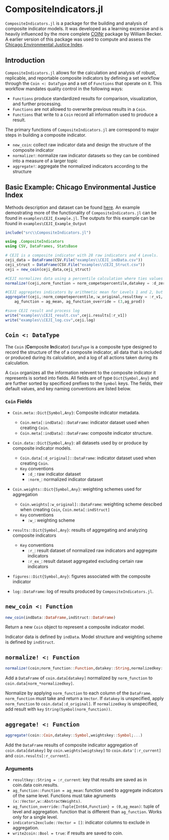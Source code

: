 # CompositeIndicators.jl

 `CompositeIndicators.jl` is a package for the building and analysis of composite indicator models. It was developed as a learning excersise and is heavily influenced by the more complete [COINr](https://bluefoxr.github.io/COINr/) package by William Becker. A earlier version of this package was used to compute and assess the [Chicago Environmental Justice Index](https://www.chicago.gov/city/en/depts/cdph/supp_info/Environment/cumulative-impact-assessment.html).


## Introduction

`CompositeIndicators.jl` allows for the calculation and analysis of robust, replicable, and reportable composite indicators by defining a set workflow through the `Coin <: DataType` and a set of `Functions` that operate on it. This workflow mandates quality control in the following ways:

- `Functions` produce standardized results for comparison, visualization, and further processing. 
- `Functions` are not allowed to overwrite previous results in a `Coin`.
- `Functions` that write to a `Coin` record all information used to produce a result. 

The primary functions of `CompositeIndicators.jl` are correspond to major steps in building a composite indicator.
- `new_coin`: collect raw indicator data and design the structure of the composite indicator
- `normalize!`: normalize raw indicator datasets so they can be combined into a measure of a larger topic
- `aggregate!`: aggregate the normalized indicators according to the structure

## Basic Example: Chicago Environmental Justice Index 
Methods description and dataset can be found [here](https://www.chicago.gov/city/en/depts/cdph/supp_info/Environment/cumulative-impact-assessment.html). An example demostrating more of the functionality of `CompositeIndicators.jl` can be found in `examples\CEJI_Example.jl`. The outputs for this example can be found in `examples\CEJI_Example_Output`   
```julia
include("src\\CompositeIndicators.jl")

using .CompositeIndicators
using CSV, DataFrames, StatsBase

# CEJI is a composite indicator with 28 raw indicators and 4 Levels.
ceji_data = DataFrame(CSV.File("examples\\CEJI_indData.csv"))
ceji_struct = DataFrame(CSV.File("examples\\CEJI_Struct.csv"))
ceji = new_coin(ceji_data,ceji_struct)

#CEJI normalizes data using a percentile calculation where ties values are assigned identical results.
normalize!(ceji,norm_function = norm_competepercentile,datakey = :d_zeros)

#CEJI aggregates indicators by arithmetic mean for Levels 1 and 2, but by product for Level 3
aggregate!(ceji,:norm_competepercentile,:w_original,resultkey = :r_v1,
    ag_function = ag_mean, ag_function_override = (3,ag_prod))

#save CEJI result and process log
write("examples\\CEJI_result.csv",ceji.results[:r_v1])
write("examples\\CEJI_log.csv",ceji.log)
```

## `Coin <: DataType`

The `Coin` (**Co**mposite **In**dicator) `DataType` is a composite type designed to record the structure of the of a composite indicator, all data that is included or produced during its calculation, and a log of all actions taken during its calculation. 

A `Coin` organizes all the information relevent to the composite indicator it represents is sorted into fields. All fields are of type `Dict{Symbol,Any}` and are further sorted by specificed prefixes to the `Symbol` keys. The fields, their default values, and key naming conventions are listed below. 

### `Coin` Fields
  - `Coin.meta::Dict{Symbol,Any}`: Composite indicator metadata.
    - `Coin.meta[:indData]::DataFrame`: indicator dataset used when creating `Coin`.
    - `Coin.meta[:indData]::DataFrame`: composite indicator structure.

  - `Coin.data::Dict{Symbol,Any}`: all datasets used by or produce by composite indicator models.
    -  `Coin.data[:d_original]::DataFrame`: indicator dataset used when creating `Coin`.
    - `Key` conventions
      - `:d_`: raw indicator dataset
      - `:norm_`: normalized indicator dataset

  - `Coin.weights::Dict{Symbol,Any}`: weighting schemes used for aggregation
    -  `Coin.weights[:w_original]::DataFrame`: weighting scheme descibed when creating `Coin`, `Coin.meta[:indStruct]`
    - `Key` conventions
      - `:w_`: weighting scheme 

  - `results::Dict{Symbol,Any}`: results of aggregating and analyzing composite indicators
    - `Key` conventions
      -  `:r_`: result dataset of normalized raw indicators and aggregate indicators
      -  `:r_ex_`: result dataset aggregated excluding certain raw indicators
  
  - `figures::Dict{Symbol,Any}`: figures associated with the composite indicator

  - `log::DataFrame`: log of results produced by `CompositeIndicators.jl`.

## `new_coin <: Function`

```julia 
new_coin(indData::DataFrame,indStruct::DataFrame)
```
Return a new `Coin` object to represent a composite indicator model.

Indicator data is defined by `indData`. Model structure and weighting scheme is defined by `indStruct`.


## `normalize! <: Function`
```julia
normalize!(coin;norm_function::Function,datakey::String,normalizedkey::String)
```

Add a `DataFrame` of `coin.data[datakey]` normalized by `norm_function` to `coin.data[norm_*normalizedkey]`.

  Normalize by applying `norm_function` to each column of the `DataFrame`. `norm_function` must take and return a `Vector`. If `datakey` is
  unspecified, apply `norm_function` to `coin.data[:d_original]`. If `normalizedkey` is unspecified, add result with `key`
  `String(Symbol(norm_function))`.

## `aggregate! <: Function`
```julia
aggregate!(coin::Coin,datakey::Symbol,weightskey::Symbol;...)
```

  Add the `DataFrame` results of composite indicator aggregation of `coin.data[datakey]` by `coin.weights[weigtskey]` to `coin.data'[:r_current]` 
  and `coin.results[:r_current]`.

### Arguments

- `resultkey::String = :r_current`: key that results are saved as in coin.data coin.results.
- `ag_function::Function = ag_mean`: function used to aggregate indicators of the same level. Functions must take agruments
  `(x::Vector,w::AbstractWeights)`.
- `ag_function_override::Tuple{Int64,Function} = (0,ag_mean)`: tuple of level and aggregation. function that is different than
  `ag_function`. Works only for a single level.
- `indicators2exclude::Vector = []`: indicator columns to exclude in aggregation.
- `write2coin::Bool = true`: if results are saved to coin.
